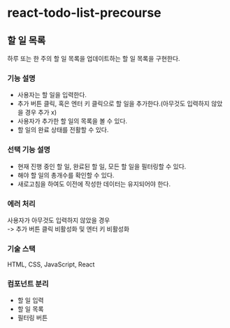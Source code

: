 # react-todo-list-precourse

## 할 일 목록

하루 또는 한 주의 할 일 목록을 업데이트하는 할 일 목록을 구현한다.

### 기능 설명

- 사용자는 할 일을 입력한다.
- 추가 버튼 클릭, 혹은 엔터 키 클릭으로 할 일을 추가한다.(아무것도 입력하지 않았을 경우 추가 x)
- 사용자가 추가한 할 일의 목록을 볼 수 있다.
- 할 일의 완료 상태를 전활할 수 있다.

### 선택 기능 설명

- 현재 진행 중인 할 일, 완료된 할 일, 모든 할 일을 필터링할 수 있다.
- 해야 할 일의 총개수를 확인할 수 있다.
- 새로고침을 하여도 이전에 작성한 데이터는 유지되어야 한다.

### 에러 처리

사용자가 아무것도 입력하지 않았을 경우<br/>
-> 추가 버튼 클릭 비활성화 및 엔터 키 비활성화

### 기술 스택

HTML, CSS, JavaScript, React

### 컴포넌트 분리

- 할 일 입력
- 할 일 목록
- 필터링 버튼